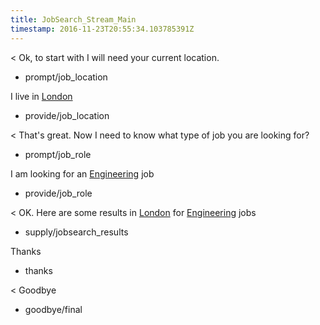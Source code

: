 ```yaml
---
title: JobSearch_Stream_Main
timestamp: 2016-11-23T20:55:34.103785391Z
---
```


< Ok, to start with I will need your current location.
* prompt/job_location

I live in [London](location)
* provide/job_location

< That's great. Now I need to know what type of job you are looking for?
* prompt/job_role

I am looking for an [Engineering](jobrole) job
* provide/job_role

< OK. Here are some results in [London](location) for [Engineering](jobrole) jobs
* supply/jobsearch_results

Thanks
* thanks

< Goodbye
* goodbye/final